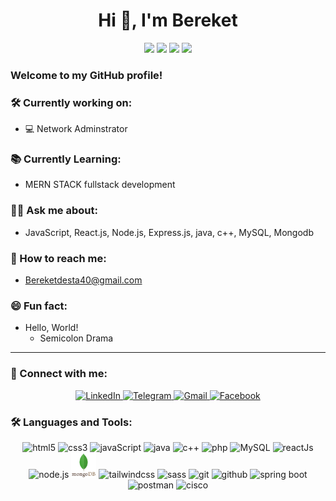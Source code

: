 

<h1 align="center">Hi 👋, I'm Bereket</h1>

<p align="center">
  <img src="https://img.shields.io/badge/Role-Computer_Engineer-yellow?style=flat-square" />
  <img src="https://img.shields.io/badge/Skill-Web_Developer-blue?style=flat-square" />
  <img src="https://img.shields.io/badge/Framework-React.js-61DAFB?style=flat-square" />
  <img src="https://img.shields.io/badge/Backend-Node.js,_Express.js-green?style=flat-square" />
</p>


### Welcome to my GitHub profile!


### 🛠️ Currently working on:
- 💻 Network Adminstrator

### 📚 Currently Learning:
- MERN STACK fullstack development

### 🧑‍💻 Ask me about:
- JavaScript, React.js, Node.js, Express.js, java, c++, MySQL, Mongodb

### 📧 How to reach me:
- Bereketdesta40@gmail.com

### 😄 Fun fact:
- Hello, World!
  - Semicolon Drama

---

### 🤝 Connect with me:
<p align="center">
   <a href="https://www.linkedin.com" target="_blank">
    <img src="https://img.shields.io/badge/LinkedIn-0077B5?style=for-the-badge&logo=linkedin&logoColor=white" alt="LinkedIn" />
  </a>
  <a href="https://t.me/B_user40" target="_blank" target="_blank">
    <img src="https://img.shields.io/badge/Telegram-2CA5E0?style=for-the-badge&logo=telegram&logoColor=white" alt="Telegram" />
  </a>
  <a href="mailto:bereketdesta40@gmail.com" target="_blank">
    <img src="https://img.shields.io/badge/Gmail-D14836?style=for-the-badge&logo=gmail&logoColor=white" alt="Gmail" />
  </a>
  <a href="https://www.facebook.com/profile.php?id=61556827123389" target="_blank">
    <img src="https://img.shields.io/badge/Facebook-1877F2?style=for-the-badge&logo=facebook&logoColor=white" alt="Facebook" />
  </a>
</p>



### 🛠 Languages and Tools:
<p align="center">
  <img src="https://cdn4.iconfinder.com/data/icons/flat-brand-logo-2/512/html5-512.png" alt="html5" width="40" height="40" style="max-width: 100%;" />
  <img src="https://cdn4.iconfinder.com/data/icons/flat-brand-logo-2/512/css3-512.png" alt="css3" width="40" height="40" style="max-width: 100%;"/>
  <img src="https://cdn4.iconfinder.com/data/icons/logos-and-brands/512/187_Js_logo_logos-512.png" alt="javaScript" width="40" height="40" style="max-width: 100%;"/>
  <img src="https://github.com/user-attachments/assets/e1d147d1-8e6d-4117-be79-8b4480411660" alt="java" width="40" height="40" style="max-width: 100%;"/>
  <img src="https://github.com/user-attachments/assets/dfd9844c-abe0-4829-8694-59ab84c7dd8e" alt="c++" width="40" height="40" style="max-width: 100%;"/>
  <img src="https://github.com/user-attachments/assets/6dd45ad3-5683-4f61-b227-cccdf0057e94" alt="php" width="40" height="40" style="max-width: 100%;"/>
  <img src="https://github.com/user-attachments/assets/dcbd7f9c-50ed-406a-88dc-0a1cf58ab1c0" alt="MySQL" width="40" height="40" style="max-width: 100%;"/>
  <img src="https://github.com/user-attachments/assets/6558c189-b403-44e5-8866-d450586d76d3" alt="reactJs" width="40" height="40" style="max-width: 100%;"/>
  <img src="https://github.com/user-attachments/assets/60f11083-b77d-4ed7-b699-d88101d69efc" alt="node.js" width="40" height="40" style="max-width: 100%;">
  <img src="https://raw.githubusercontent.com/devicons/devicon/master/icons/mongodb/mongodb-original-wordmark.svg" alt="mongodb" width="40" height="40" style="max-width: 100%;">
  <img src="https://img.icons8.com/?size=100&id=CIAZz2CYc6Kc&format=png&color=000000" alt="tailwindcss" width="40" height="40" style="max-width: 100%;">
  <img src="https://github.com/user-attachments/assets/93ebfa0c-bfe2-47bf-8760-d9dca1c6b24b" alt="sass" width="40" height="40" style="max-width: 100%;">
  <img src="https://github.com/user-attachments/assets/a23d7cb7-cd51-4ed7-b14f-2e0a067a56a3" alt="git" width="40" height="40" style="max-width: 100%;">
  <img src="https://github.com/user-attachments/assets/87d0e8ea-447d-4826-97ea-91a5d3de6da5" alt="github" width="40" height="40" style="max-width: 100%;">
  <img src="https://img.icons8.com/?size=100&id=90519&format=png&color=000000" alt="spring boot" width="40" height="40" style="max-width: 100%;">
  <img src="https://img.icons8.com/?size=100&id=QEQQKirln6Tf&format=png&color=000000" alt="postman" width="40" height="40" style="max-width: 100%;">

  <img src="https://github.com/user-attachments/assets/65d10663-362d-404e-9148-ef55245024d0" alt="cisco" width="40" height="40" style="max-width: 100%;">
  



</p>
